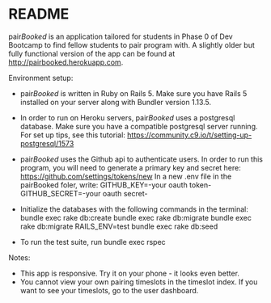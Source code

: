 # README

pair*Booked* is an application tailored for students in Phase 0 of Dev Bootcamp to find fellow students to pair program with.
A slightly older but fully functional version of the app can be found at http://pairbooked.herokuapp.com.

Environment setup:

* pair*Booked* is written in Ruby on Rails 5. Make sure you have Rails 5 installed on your server along with Bundler version 1.13.5.

* In order to run on Heroku servers, pair*Booked* uses a postgresql database. Make sure you have a compatible postgresql server running. For set up tips, see this tutorial: https://community.c9.io/t/setting-up-postgresql/1573

* pair*Booked* uses the Github api to authenticate users. In order to run this program, you will need to generate a primary key and secret here: https://github.com/settings/tokens/new
 In a new .env file in the pairBooked foler, write:
    GITHUB_KEY=-your oauth token-
    GITHUB_SECRET=-your oauth secret-

* Initialize the databases with the following commands in the terminal:
  bundle exec rake db:create
  bundle exec rake db:migrate
  bundle exec rake db:migrate RAILS_ENV=test
  bundle exec rake db:seed

* To run the test suite, run 
  bundle exec rspec


Notes:
* This app is responsive. Try it on your phone - it looks even better.
* You cannot view your own pairing timeslots in the timeslot index. If you want to see your timeslots, go to the user dashboard.
